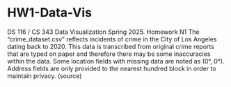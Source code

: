# HW1-Data-Vis
DS 116 / CS 343 Data Visualization Spring 2025.
Homework N1
The “crime_dataset.csv” reflects incidents of crime in the City of Los Angeles dating back to 2020. This data is transcribed from original crime reports that are typed on paper and therefore there may be some inaccuracies within the data. Some location fields with missing data are noted as (0°, 0°). Address fields are only provided to the nearest hundred block in order to maintain privacy. (source)
